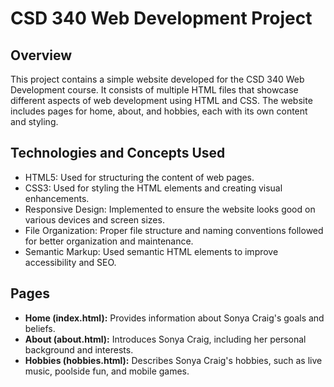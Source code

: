 # CSD 340 Web Development Project

## Overview
This project contains a simple website developed for the CSD 340 Web Development course. It consists of multiple HTML files that showcase different aspects of web development using HTML and CSS. The website includes pages for home, about, and hobbies, each with its own content and styling.

## Technologies and Concepts Used
- HTML5: Used for structuring the content of web pages.
- CSS3: Used for styling the HTML elements and creating visual enhancements.
- Responsive Design: Implemented to ensure the website looks good on various devices and screen sizes.
- File Organization: Proper file structure and naming conventions followed for better organization and maintenance.
- Semantic Markup: Used semantic HTML elements to improve accessibility and SEO.

## Pages
- **Home (index.html):** Provides information about Sonya Craig's goals and beliefs.
- **About (about.html):** Introduces Sonya Craig, including her personal background and interests.
- **Hobbies (hobbies.html):** Describes Sonya Craig's hobbies, such as live music, poolside fun, and mobile games.

